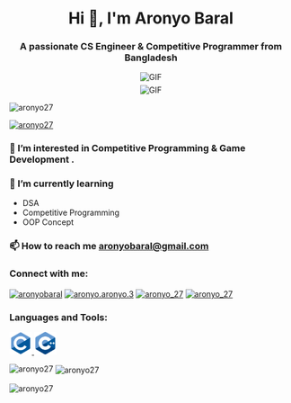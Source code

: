 <h1 align="center">Hi 👋, I'm Aronyo Baral</h1>
<h3 align="center">A passionate CS Engineer & Competitive Programmer from Bangladesh</h3>

<p align="center">
  <img alt="GIF" src="https://cdn.hashnode.com/res/hashnode/image/upload/v1681827942724/9aad4026-75d9-4464-9207-6f53316dd873.gif?w=1600&h=840&fit=crop&crop=entropy&auto=format,compress&gif-q=60&format=webm" width="500px"/>
  <br>
  <img align="middle" alt="GIF" src="https://readme-typing-svg.herokuapp.com?lines=I'm+a+CSE+Undergraduate+Student;I'm+a+Competitive+Programmer;I'm+a+Critical+Thinker;I'm+a+part+time+Guitarist+&+Gamer;"/>
</p>

<p align="left"> <img src="https://komarev.com/ghpvc/?username=aronyo27&label=Profile%20views&color=0e75b6&style=flat" alt="aronyo27" /> </p>

<p align="left"> <a href="https://github.com/ryo-ma/github-profile-trophy"><img src="https://github-profile-trophy.vercel.app/?username=aronyo27" alt="aronyo27" /></a> </p>

### 🧩 I’m interested in Competitive Programming & Game Development .

### 🌱 I’m currently learning
- DSA
- Competitive Programming
- OOP Concept

### 📫 How to reach me **aronyobaral@gmail.com**

<h3 align="left">Connect with me:</h3>
<p align="left">
<a href="https://linkedin.com/in/aronyobaral" target="blank"><img align="center" src="https://raw.githubusercontent.com/rahuldkjain/github-profile-readme-generator/master/src/images/icons/Social/linked-in-alt.svg" alt="aronyobaral" height="30" width="40" /></a>
<a href="https://fb.com/aronyo.aronyo.3" target="blank"><img align="center" src="https://raw.githubusercontent.com/rahuldkjain/github-profile-readme-generator/master/src/images/icons/Social/facebook.svg" alt="aronyo.aronyo.3" height="30" width="40" /></a>
<a href="https://codeforces.com/profile/aronyo_27" target="blank"><img align="center" src="https://raw.githubusercontent.com/rahuldkjain/github-profile-readme-generator/master/src/images/icons/Social/codeforces.svg" alt="aronyo_27" height="30" width="40" /></a>
<a href="https://www.leetcode.com/aronyo_27" target="blank"><img align="center" src="https://raw.githubusercontent.com/rahuldkjain/github-profile-readme-generator/master/src/images/icons/Social/leet-code.svg" alt="aronyo_27" height="30" width="40" /></a>
</p>

<h3 align="left">Languages and Tools:</h3>
<p align="left"> <a href="https://www.cprogramming.com/" target="_blank" rel="noreferrer"> <img src="https://raw.githubusercontent.com/devicons/devicon/master/icons/c/c-original.svg" alt="c" width="40" height="40"/> </a> <a href="https://www.w3schools.com/cpp/" target="_blank" rel="noreferrer"> <img src="https://raw.githubusercontent.com/devicons/devicon/master/icons/cplusplus/cplusplus-original.svg" alt="cplusplus" width="40" height="40"/> </a> </p>

<p><img align="left" src="https://github-readme-stats.vercel.app/api/top-langs?username=aronyo27&show_icons=true&locale=en&layout=compact" alt="aronyo27" /></p>

<p>&nbsp;<img align="center" src="https://github-readme-stats.vercel.app/api?username=aronyo27&show_icons=true&locale=en" alt="aronyo27" /></p>

<p><img align="center" src="https://github-readme-streak-stats.herokuapp.com/?user=aronyo27&" alt="aronyo27" /></p>


